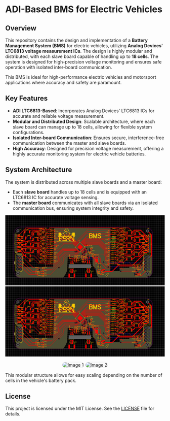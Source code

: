 # ADI-Based BMS for Electric Vehicles

## Overview

This repository contains the design and implementation of a **Battery Management System (BMS)** for electric vehicles, utilizing **Analog Devices' LTC6813 voltage measurement ICs**. The design is highly modular and distributed, with each slave board capable of handling up to **18 cells**. The system is designed for high-precision voltage monitoring and ensures safe operation with isolated inter-board communication.

This BMS is ideal for high-performance electric vehicles and motorsport applications where accuracy and safety are paramount.

## Key Features

- **ADI LTC6813-Based**: Incorporates Analog Devices' LTC6813 ICs for accurate and reliable voltage measurement.
- **Modular and Distributed Design**: Scalable architecture, where each slave board can manage up to 18 cells, allowing for flexible system configurations.
- **Isolated Inter-board Communication**: Ensures secure, interference-free communication between the master and slave boards.
- **High Accuracy**: Designed for precision voltage measurement, offering a highly accurate monitoring system for electric vehicle batteries.

## System Architecture

The system is distributed across multiple slave boards and a master board:
- Each **slave board** handles up to 18 cells and is equipped with an LTC6813 IC for accurate voltage sensing.
- The **master board** communicates with all slave boards via an isolated communication bus, ensuring system integrity and safety.


<img src="./images/SlaveBoardPCB.png" alt="SlaveBoard" >

<img src="./images/SlaveBoardPCB.png" alt="SlaveBoard" >

<p align="center">
  <img src="./images/ADI_isolater.jpeg" alt="Image 1" width="400" height="300" style="border-radius: 10px; border: 1px solid #ddd;">
  <img src="./images/ADI_isolater3d.jpeg" alt="Image 2" width="400" height="300" style="border-radius: 10px; border: 1px solid #ddd;">
</p>

This modular structure allows for easy scaling depending on the number of cells in the vehicle's battery pack.


## License

This project is licensed under the MIT License. See the [LICENSE](LICENSE) file for details.

